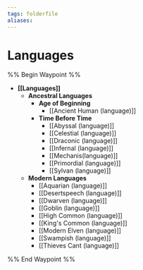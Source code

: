 ```yaml
---
tags: folderfile
aliases:
---
```


# Languages
%% Begin Waypoint %%
- **[[Languages]]**
	- **Ancestral Languages**
		- **Age of Beginning**
			- [[Ancient Human (language)]]
		- **Time Before Time**
			- [[Abyssal (language)]]
			- [[Celestial (language)]]
			- [[Draconic (language)]]
			- [[Infernal (language)]]
			- [[Mechanis(language)]]
			- [[Primordial (language)]]
			- [[Sylvan (language)]]
	- **Modern Languages**
		- [[Aquarian (language)]]
		- [[Desertspeech (language)]]
		- [[Dwarven (language)]]
		- [[Goblin (language)]]
		- [[High Common (language)]]
		- [[King's Common (language)]]
		- [[Modern Elven (language)]]
		- [[Swampish (language)]]
		- [[Thieves Cant (language)]]

%% End Waypoint %%
